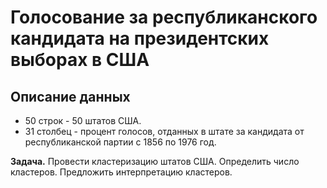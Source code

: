 Голосование за республиканского кандидата на президентских выборах в США
========================================================================
Описание данных
----------------
* 50 строк - 50 штатов США.
* 31 столбец - процент голосов, отданных в штате за кандидата от республиканской партии с 1856 по 1976 год.

**Задача.** Провести кластеризацию штатов США. Определить число кластеров. Предложить интерпретацию кластеров.
